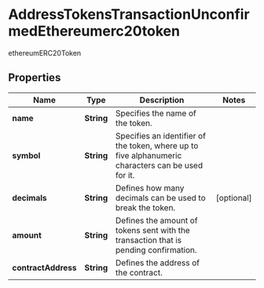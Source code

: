 

# AddressTokensTransactionUnconfirmedEthereumerc20token

ethereumERC20Token

## Properties

Name | Type | Description | Notes
------------ | ------------- | ------------- | -------------
**name** | **String** | Specifies the name of the token. | 
**symbol** | **String** | Specifies an identifier of the token, where up to five alphanumeric characters can be used for it. | 
**decimals** | **String** | Defines how many decimals can be used to break the token. |  [optional]
**amount** | **String** | Defines the amount of tokens sent with the transaction that is pending confirmation. | 
**contractAddress** | **String** | Defines the address of the contract. | 



